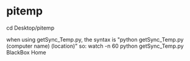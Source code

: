 # pitemp
cd Desktop/pitemp


when using getSync_Temp.py, the syntax is "python getSync_Temp.py (computer name) (location)" so:
watch -n 60 python getSync_Temp.py BlackBox Home

